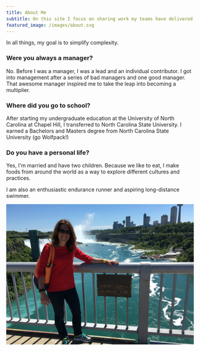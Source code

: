 ```yaml
---
title: About Me  
subtitle: On this site I focus on sharing work my teams have delivered. 
featured_image: /images/about.svg
---
```

In all things, my goal is to simplify complexity.

### Were you always a manager?
No. Before I was a manager, I was a lead and an individual contributor. I got into management after a series of bad managers and one good manager. That awesome manager inspired me to take the leap into becoming a multiplier.

### Where did you go to school?
After starting my undergraduate education at the University of North Carolina at Chapel Hill, I transferred to North Carolina State University. I earned a Bachelors and Masters degree from North Carolina State University (go Wolfpack!)

### Do you have a personal life?
Yes, I'm married and have two children. Because we like to eat, I make foods from around the world as a way to explore different cultures and practices.

I am also an enthusiastic endurance runner and aspiring long-distance swimmer. 

![](/images/me.jpg)


